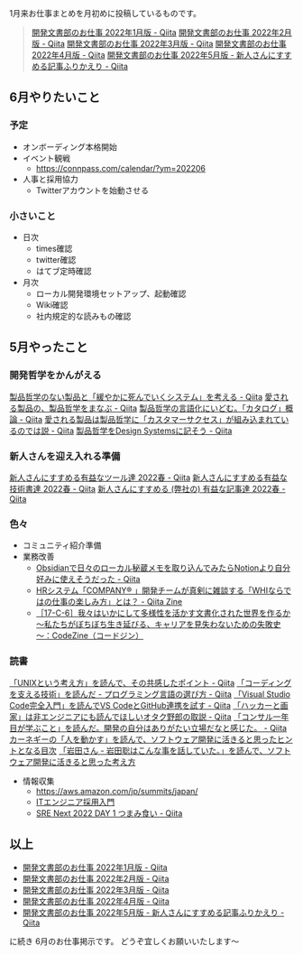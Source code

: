 
1月来お仕事まとめを月初めに投稿しているものです。

> [開発文書部のお仕事 2022年1月版 - Qiita](https://qiita.com/e99h2121/items/b83423a07c975b349f3a)
> [開発文書部のお仕事 2022年2月版 - Qiita](https://qiita.com/e99h2121/items/6ce238b6b53749b7e7d9)
> [開発文書部のお仕事 2022年3月版 - Qiita](https://qiita.com/e99h2121/items/b5f1e5cb9717ad86a65d)
> [開発文書部のお仕事 2022年4月版 - Qiita](https://qiita.com/e99h2121/items/17589f66ba41c82f35e5)
> [開発文書部のお仕事 2022年5月版 - 新人さんにすすめる記事ふりかえり - Qiita](https://qiita.com/e99h2121/items/ef57d738f9c515abde2f)


## 6月やりたいこと

### 予定

- オンボーディング本格開始
- イベント観戦
    - https://connpass.com/calendar/?ym=202206
- 人事と採用協力
    - Twitterアカウントを始動させる 

### 小さいこと
- 日次
    - times確認
    - twitter確認
    - はてブ定時確認
- 月次
    - ローカル開発環境セットアップ、起動確認
    - Wiki確認
    - 社内規定的な読みもの確認


## 5月やったこと

### 開発哲学をかんがえる

[製品哲学のない製品と「緩やかに死んでいくシステム」を考える - Qiita](https://qiita.com/e99h2121/items/f9e074823923747d8fc1)
[愛される製品の、製品哲学をまなぶ - Qiita](https://qiita.com/e99h2121/items/56d2f0b9a609ab09b319)
[製品哲学の言語化にいどむ。「カタログ」概論 - Qiita](https://qiita.com/e99h2121/items/2e992ba08be2ad324124)
[愛される製品は製品哲学に「カスタマーサクセス」が組み込まれているのでは説 - Qiita](https://qiita.com/e99h2121/items/ae24d4e02f3e3d18a8b3)
[製品哲学をDesign Systemsに記そう - Qiita](https://qiita.com/e99h2121/items/a4fb8f4b2fa6bb20e3a7)

### 新人さんを迎え入れる準備

[新人さんにすすめる有益なツール達 2022春 - Qiita](https://qiita.com/e99h2121/items/f70db44e7f69901f0141)
[新人さんにすすめる有益な技術書達 2022春 - Qiita](https://qiita.com/e99h2121/items/1b243efb1499527f0701)
[新人さんにすすめる (弊社の) 有益な記事達 2022春 - Qiita](https://qiita.com/e99h2121/items/d9c6c28d472f263d590a)


### 色々
- コミュニティ紹介準備
- 業務改善
    - [Obsidianで日々のローカル秘蔵メモを取り込んでみたらNotionより自分好みに使えそうだった - Qiita](https://qiita.com/e99h2121/items/8d4bf44c1dfcd2a4f0ec)
    - [HRシステム「COMPANY® 」開発チームが真剣に雑談する「WHIならではの仕事の楽しみ方」とは？ - Qiita Zine](https://zine.qiita.com/interview/202205-whi/)
    - [［17-C-6］我々はいかにして多様性を活かす文書化された世界を作るか～私たちがぼちぼち生き延びる、キャリアを見失わないための失敗史～：CodeZine（コードジン）](https://codezine.jp/devonline/archive/session/83)


### 読書
[「UNIXという考え方」を読んで、その共感したポイント - Qiita](https://qiita.com/e99h2121/items/10e80990f68031e58b97)
[「コーディングを支える技術」を読んだ - プログラミング言語の選び方 - Qiita](https://qiita.com/e99h2121/items/2ddccd8ea50a57aab96a)
[「Visual Studio Code完全入門」を読んでVS CodeとGitHub連携を試す - Qiita](https://qiita.com/e99h2121/items/4b46c30eadb23d15d008)
[「ハッカーと画家」は非エンジニアにも読んでほしいオタク野郎の取説 - Qiita](https://qiita.com/e99h2121/items/7187615dfa1d624a8583)
[「コンサル一年目が学ぶこと」を読んだ。開発の自分はありがたい立場だなと感じた。 - Qiita](https://qiita.com/e99h2121/items/2b69ec9444ec1cc60cb7)
[カーネギーの「人を動かす」を読んで、ソフトウェア開発に活きると思ったヒントとなる目次](https://zenn.dev/e99h2121/articles/how-to-win-friends-and-influence-people)
[「岩田さん - 岩田聡はこんな事を話していた。」を読んで、ソフトウェア開発に活きると思った考え方](https://zenn.dev/e99h2121/articles/gamer-iwata-san)



- 情報収集
    - https://aws.amazon.com/jp/summits/japan/
    - [ITエンジニア採用入門](https://zenn.dev/tbpgr/books/214cd4a0052a92)
    - [SRE Next 2022 DAY 1 つまみ食い - Qiita](https://qiita.com/e99h2121/items/31d34d2c2ba0b6780ec6)


## 以上

- [開発文書部のお仕事 2022年1月版 - Qiita](https://qiita.com/e99h2121/items/b83423a07c975b349f3a)
- [開発文書部のお仕事 2022年2月版 - Qiita](https://qiita.com/e99h2121/items/6ce238b6b53749b7e7d9)
- [開発文書部のお仕事 2022年3月版 - Qiita](https://qiita.com/e99h2121/items/b5f1e5cb9717ad86a65d)
- [開発文書部のお仕事 2022年4月版 - Qiita](https://qiita.com/e99h2121/items/17589f66ba41c82f35e5)
- [開発文書部のお仕事 2022年5月版 - 新人さんにすすめる記事ふりかえり - Qiita](https://qiita.com/e99h2121/items/ef57d738f9c515abde2f)

に続き 6月のお仕事掲示です。
どうぞ宜しくお願いいたします～
